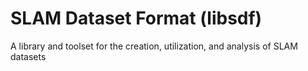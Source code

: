 # SLAM Dataset Format (libsdf)
A library and toolset for the creation, utilization, and analysis of SLAM datasets